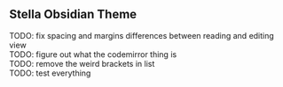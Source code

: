 ## Stella Obsidian Theme

TODO: fix spacing and margins differences between reading and editing view  
TODO: figure out what the codemirror thing is  
TODO: remove the weird brackets in list  
TODO: test everything  
